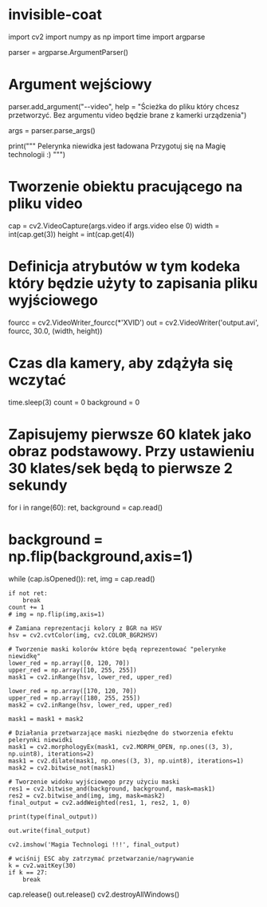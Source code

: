 # invisible-coat
import cv2
import numpy as np
import time
import argparse

parser = argparse.ArgumentParser()
# Argument wejściowy
parser.add_argument("--video", help = "Ścieżka do pliku który chcesz przetworzyć. Bez argumentu video będzie brane z kamerki urządzenia")

args = parser.parse_args()

print("""
Pelerynka niewidka jest ładowana
Przygotuj się na Magię technologii :)
    """)

# Tworzenie obiektu pracującego na pliku video
cap = cv2.VideoCapture(args.video if args.video else 0)
width = int(cap.get(3))
height = int(cap.get(4))

# Definicja atrybutów w tym kodeka który będzie użyty to zapisania pliku wyjściowego
fourcc = cv2.VideoWriter_fourcc(*'XVID')
out = cv2.VideoWriter('output.avi', fourcc, 30.0, (width, height))

# Czas dla kamery, aby zdążyła się wczytać
time.sleep(3)
count = 0
background = 0

# Zapisujemy pierwsze 60 klatek jako obraz podstawowy. Przy ustawieniu 30 klates/sek będą to pierwsze 2 sekundy
for i in range(60):
    ret, background = cap.read()

# background = np.flip(background,axis=1)

while (cap.isOpened()):
    ret, img = cap.read()

    if not ret:
        break
    count += 1
    # img = np.flip(img,axis=1)

    # Zamiana reprezentacji kolory z BGR na HSV
    hsv = cv2.cvtColor(img, cv2.COLOR_BGR2HSV)

    # Tworzenie maski kolorów które będą reprezentować "pelerynke niewidkę"
    lower_red = np.array([0, 120, 70])
    upper_red = np.array([10, 255, 255])
    mask1 = cv2.inRange(hsv, lower_red, upper_red)

    lower_red = np.array([170, 120, 70])
    upper_red = np.array([180, 255, 255])
    mask2 = cv2.inRange(hsv, lower_red, upper_red)

    mask1 = mask1 + mask2

    # Działania przetwarzające maski niezbędne do stworzenia efektu pelerynki niewidki
    mask1 = cv2.morphologyEx(mask1, cv2.MORPH_OPEN, np.ones((3, 3), np.uint8), iterations=2)
    mask1 = cv2.dilate(mask1, np.ones((3, 3), np.uint8), iterations=1)
    mask2 = cv2.bitwise_not(mask1)

    # Tworzenie widoku wyjściowego przy użyciu maski
    res1 = cv2.bitwise_and(background, background, mask=mask1)
    res2 = cv2.bitwise_and(img, img, mask=mask2)
    final_output = cv2.addWeighted(res1, 1, res2, 1, 0)

    print(type(final_output))

    out.write(final_output)

    cv2.imshow('Magia Technologi !!!', final_output)

    # wciśnij ESC aby zatrzymać przetwarzanie/nagrywanie
    k = cv2.waitKey(30)
    if k == 27:
        break

cap.release()
out.release()
cv2.destroyAllWindows()
